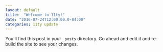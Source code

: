 ```yaml
---
layout: default
title:  "Welcome to 11ty!"
date: "2016-07-24T12:00:00.0-04:00"
categories: 11ty update
---
```

You’ll find this post in your `_posts` directory. Go ahead and edit it and re-build the site to see your changes.